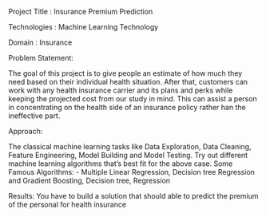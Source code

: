 Project Title : Insurance Premium Prediction

Technologies : Machine Learning Technology

Domain : Insurance

Problem Statement:

The goal of this project is to give people an estimate of how much they need based on
their individual health situation. After that, customers can work with any health insurance carrier and its plans and perks while keeping the projected cost from our study in mind. This can assist a person in concentrating on the health side of an insurance policy rather han the ineffective part.

Approach: 

The classical machine learning tasks like Data Exploration, Data Cleaning, Feature Engineering, Model Building and Model Testing. Try out different machine learning algorithms that’s best fit for the above case.
Some Famous Algorithms: - Multiple Linear Regression, Decision tree Regression and Gradient Boosting, Decision tree, Regression

Results: 
You have to build a solution that should able to predict the premium of the personal for health insurance